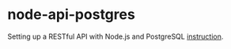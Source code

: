 # node-api-postgres
Setting up a RESTful API with Node.js and PostgreSQL [instruction](https://blog.logrocket.com/setting-up-a-restful-api-with-node-js-and-postgresql-d96d6fc892d8).
